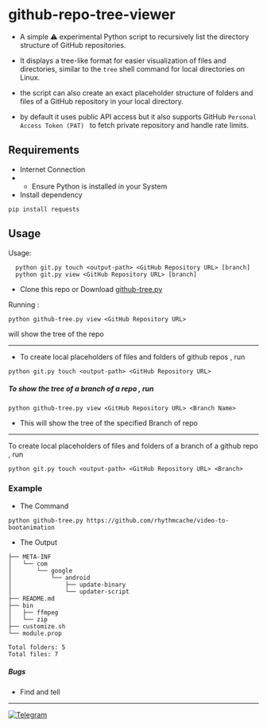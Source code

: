 # github-repo-tree-viewer

- A simple ⚠️ experimental Python script to recursively list the directory structure of GitHub repositories.

- It displays a tree-like format for easier visualization of files and directories, similar to the `tree` shell command for local directories on Linux.

-  the script can also create an exact placeholder structure of folders and files of a GitHub repository in your local directory.

- by default it uses public API access but it also supports GitHub `Personal Access Token (PAT) ` to fetch private repository and handle rate limits.

## Requirements
- Internet Connection
- - Ensure Python is installed in your System
- Install dependency
```
pip install requests
```

## Usage
Usage:
```
  python git.py touch <output-path> <GitHub Repository URL> [branch]
  python git.py view <GitHub Repository URL> [branch]
```



- Clone this repo or Download [github-tree.py](https://github.com/rhythmcache/github-repo-tree-viewer/releases/download/V2/github-tree.py)

Running :
```
python github-tree.py view <GitHub Repository URL>
```
 will show the tree of the repo
 
---
- To create local placeholders of files and folders of github repos , run
```
python git.py touch <output-path> <GitHub Repository URL>
```


##### To show the tree of a branch of a repo , run
```
python github-tree.py view <GitHub Repository URL> <Branch Name>
```
- This will show the tree of the specified Branch of repo
---
To create local placeholders of files and folders of a branch of a github repo , run
```
python git.py touch <output-path> <GitHub Repository URL> <Branch>
```

### Example
- The Command
```
python github-tree.py https://github.com/rhythmcache/video-to-bootanimation
```
- The Output
```
├── META-INF
│   └── com
│       └── google
│           └── android
│               ├── update-binary
│               └── updater-script
├── README.md
├── bin
│   ├── ffmpeg
│   └── zip
├── customize.sh
└── module.prop

Total folders: 5
Total files: 7
```


##### Bugs
- Find and tell

---
[![Telegram](https://img.shields.io/badge/Telegram-Join%20Chat-blue?style=flat-square&logo=telegram)](https://t.me/ximistuffschat)


